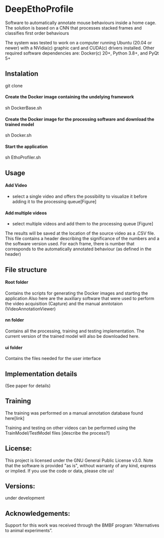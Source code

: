 # DeepEthoProfile

Software to automatically annotate mouse behaviours inside a home cage.
The solution is based on a CNN that processes stacked frames and classifies first order behaviours

The system was tested to work on a computer running Ubuntu (20.04 or newer) with a NVidia(c) graphic card and CUDA(c) drivers installed. 
Other required software dependencies are: Docker(c) 20+, Python 3.8+, and PyQt 5+

## Instalation
git clone 

#### Create the Docker image containing the undelying framework 
sh DockerBase.sh

#### Create the Docker image for the processing software and download the trained model
sh Docker.sh

#### Start the application
sh EthoProfiler.sh


## Usage

#### Add Video 
- select a single video and offers the possibility to visualize it before adding it to the processing queue[Figure]
#### Add multiple videos 
- select multiple videos and add them to the processing queue [Figure]

The results will be saved at the location of the source video as a .CSV file. 
This file contains a header describing the significance of the numbers and a the software version used.
For each frame, there is number that corresponds to the automatically annotated behaviour (as defined in the header)


## File structure

#### Root folder
Contains the scripts for generating the Docker images and starting the application
Also here are the auxiliary software that were used to perform the video acquisition (Capture) and the manual anntotaion (VideoAnnotationViewer) 

#### nn folder
Contains all the processing, training and testing implementation.
The current version of the trained model will also be downloaded here. 
#### ui folder
Contains the files needed for the user interface

## Implementation details
(See paper for details)

## Training
The training was performed on a manual annotation database found here[link]

Training and testing on other videos can be performed using the TrainModel/TestModel files [describe the process?]


## License:
This project is licensed under the GNU General Public License v3.0. Note that the software is provided "as is", without warranty of any kind, express or implied. If you use the code or data, please cite us!


## Versions:
under development


## Acknowledgements:
Support for this work was received through the BMBF program “Alternatives to animal experiments”. 
